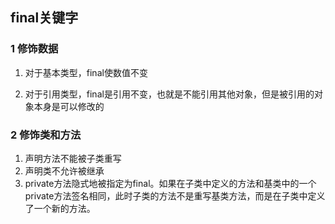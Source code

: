 ## final关键字



### 1 修饰数据

1. 对于基本类型，final使数值不变

2. 对于引用类型，final是引用不变，也就是不能引用其他对象，但是被引用的对象本身是可以修改的

### 2 修饰类和方法

1. 声明方法不能被子类重写
2. 声明类不允许被继承
3. private方法隐式地被指定为final。如果在子类中定义的方法和基类中的一个private方法签名相同，此时子类的方法不是重写基类方法，而是在子类中定义了一个新的方法。